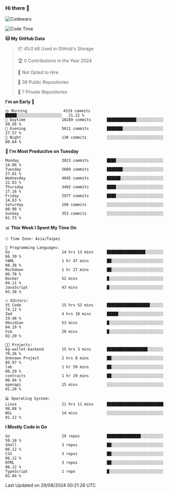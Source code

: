 ### Hi there 👋

![Codewars](https://www.codewars.com/users/omegaatt36/badges/small)

<!--START_SECTION:waka-->
![Code Time](http://img.shields.io/badge/Code%20Time-2%2C725%20hrs%2055%20mins-blue)

**🐱 My GitHub Data** 

> 📦 45.0 kB Used in GitHub's Storage 
 > 
> 🏆 0 Contributions in the Year 2024
 > 
> 🚫 Not Opted to Hire
 > 
> 📜 38 Public Repositories 
 > 
> 🔑 7 Private Repositories 
 > 
**I'm an Early 🐤** 

```text
🌞 Morning                4319 commits        █████░░░░░░░░░░░░░░░░░░░░   21.22 % 
🌆 Daytime                10289 commits       █████████████░░░░░░░░░░░░   50.56 % 
🌃 Evening                5611 commits        ███████░░░░░░░░░░░░░░░░░░   27.57 % 
🌙 Night                  130 commits         ░░░░░░░░░░░░░░░░░░░░░░░░░   00.64 % 
```
📅 **I'm Most Productive on Tuesday** 

```text
Monday                   3023 commits        ████░░░░░░░░░░░░░░░░░░░░░   14.86 % 
Tuesday                  5660 commits        ███████░░░░░░░░░░░░░░░░░░   27.81 % 
Wednesday                4645 commits        ██████░░░░░░░░░░░░░░░░░░░   22.83 % 
Thursday                 3492 commits        ████░░░░░░░░░░░░░░░░░░░░░   17.16 % 
Friday                   2977 commits        ████░░░░░░░░░░░░░░░░░░░░░   14.63 % 
Saturday                 199 commits         ░░░░░░░░░░░░░░░░░░░░░░░░░   00.98 % 
Sunday                   353 commits         ░░░░░░░░░░░░░░░░░░░░░░░░░   01.73 % 
```


📊 **This Week I Spent My Time On** 

```text
🕑︎ Time Zone: Asia/Taipei

💬 Programming Languages: 
Go                       14 hrs 13 mins      █████████████████░░░░░░░░   66.39 % 
YAML                     1 hr 47 mins        ██░░░░░░░░░░░░░░░░░░░░░░░   08.38 % 
Markdown                 1 hr 27 mins        ██░░░░░░░░░░░░░░░░░░░░░░░   06.78 % 
Docker                   52 mins             █░░░░░░░░░░░░░░░░░░░░░░░░   04.11 % 
JavaScript               43 mins             █░░░░░░░░░░░░░░░░░░░░░░░░   03.38 % 

🔥 Editors: 
VS Code                  15 hrs 53 mins      ███████████████████░░░░░░   74.12 % 
Zed                      4 hrs 10 mins       █████░░░░░░░░░░░░░░░░░░░░   19.48 % 
Obsidian                 53 mins             █░░░░░░░░░░░░░░░░░░░░░░░░   04.19 % 
Vim                      28 mins             █░░░░░░░░░░░░░░░░░░░░░░░░   02.20 % 

🐱‍💻 Projects: 
kg-wallet-backend        15 hrs 3 mins       ██████████████████░░░░░░░   70.26 % 
Unknown Project          2 hrs 8 mins        ██░░░░░░░░░░░░░░░░░░░░░░░   09.97 % 
lab                      1 hr 59 mins        ██░░░░░░░░░░░░░░░░░░░░░░░   09.29 % 
contracts                1 hr 29 mins        ██░░░░░░░░░░░░░░░░░░░░░░░   06.94 % 
openapi                  15 mins             ░░░░░░░░░░░░░░░░░░░░░░░░░   01.20 % 

💻 Operating System: 
Linux                    21 hrs 11 mins      █████████████████████████   98.88 % 
WSL                      14 mins             ░░░░░░░░░░░░░░░░░░░░░░░░░   01.12 % 
```

**I Mostly Code in Go** 

```text
Go                       29 repos            ███████████████░░░░░░░░░░   59.18 % 
Shell                    3 repos             ██░░░░░░░░░░░░░░░░░░░░░░░   06.12 % 
CSS                      3 repos             ██░░░░░░░░░░░░░░░░░░░░░░░   06.12 % 
HTML                     3 repos             ██░░░░░░░░░░░░░░░░░░░░░░░   06.12 % 
TypeScript               1 repo              █░░░░░░░░░░░░░░░░░░░░░░░░   02.04 % 
```




 Last Updated on 29/08/2024 00:21:26 UTC
<!--END_SECTION:waka-->

<!--
**omegaatt36/omegaatt36** is a ✨ _special_ ✨ repository because its `README.md` (this file) appears on your GitHub profile.

Here are some ideas to get you started:

- 🔭 I’m currently working on ...
- 🌱 I’m currently learning ...
- 👯 I’m looking to collaborate on ...
- 🤔 I’m looking for help with ...
- 💬 Ask me about ...
- 📫 How to reach me: ...
- 😄 Pronouns: ...
- ⚡ Fun fact: ...
-->
